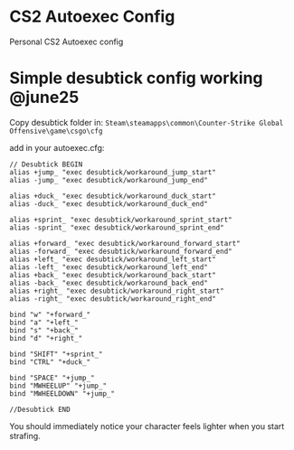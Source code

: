 # CS2 Autoexec Config
Personal CS2 Autoexec config

# Simple desubtick config working @june25

Copy desubtick folder in:
```Steam\steamapps\common\Counter-Strike Global Offensive\game\csgo\cfg```

add in your autoexec.cfg:
```
// Desubtick BEGIN
alias +jump_ "exec desubtick/workaround_jump_start"
alias -jump_ "exec desubtick/workaround_jump_end"

alias +duck_ "exec desubtick/workaround_duck_start"
alias -duck_ "exec desubtick/workaround_duck_end"

alias +sprint_ "exec desubtick/workaround_sprint_start"
alias -sprint_ "exec desubtick/workaround_sprint_end"

alias +forward_ "exec desubtick/workaround_forward_start"
alias -forward_ "exec desubtick/workaround_forward_end"
alias +left_ "exec desubtick/workaround_left_start"
alias -left_ "exec desubtick/workaround_left_end"
alias +back_ "exec desubtick/workaround_back_start"
alias -back_ "exec desubtick/workaround_back_end"
alias +right_ "exec desubtick/workaround_right_start"
alias -right_ "exec desubtick/workaround_right_end"

bind "w" "+forward_"
bind "a" "+left_"
bind "s" "+back_"
bind "d" "+right_"

bind "SHIFT" "+sprint_"
bind "CTRL" "+duck_"

bind "SPACE" "+jump_"
bind "MWHEELUP" "+jump_"
bind "MWHEELDOWN" "+jump_"

//Desubtick END
```
You should immediately notice your character feels lighter when you start strafing.